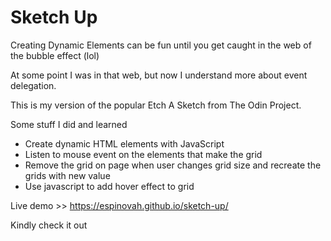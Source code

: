 # Sketch Up

Creating Dynamic Elements can be fun until you get caught in the web of the bubble effect (lol)

At some point I was in that web, but now I understand more about event delegation. 

This is my version of the popular Etch A Sketch from The Odin Project.


Some stuff I did and learned

- Create dynamic HTML elements with JavaScript
- Listen to mouse event on the elements that make the grid
- Remove the grid on page when user changes grid size and recreate the grids with new value
- Use javascript to add hover effect to grid


Live demo >> https://espinovah.github.io/sketch-up/

Kindly check it out
